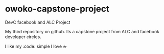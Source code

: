 # owoko-capstone-project
DevC facebook and ALC Project

My third repository on github. Its a capstone project from ALC and facebook developer circles.

I like my :code: simple
I love :coffee:
